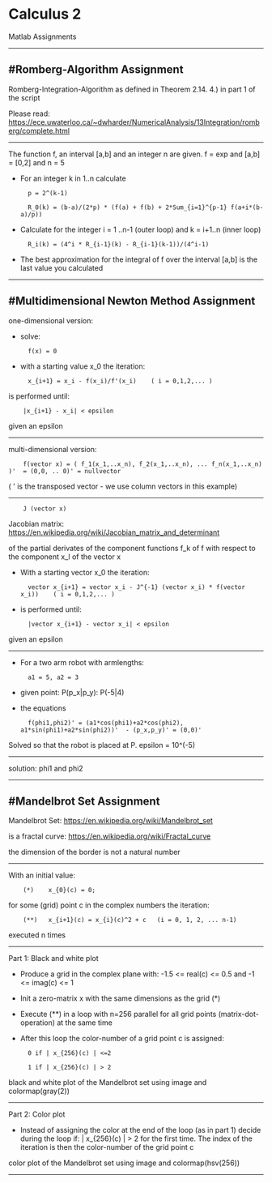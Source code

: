 # Calculus 2
Matlab Assignments

_________________________________________________________________________________________________________________________________________________________

#Romberg-Algorithm Assignment
-----------------------------
Romberg-Integration-Algorithm as defined in Theorem 2.14. 4.) in part 1 of the script

Please read: https://ece.uwaterloo.ca/~dwharder/NumericalAnalysis/13Integration/romberg/complete.html

------------

The function f, an interval [a,b] and an integer n are given. f = exp and [a,b] = [0,2] and n = 5

- For an integer k in 1..n calculate

        p = 2^(k-1)

        R_0(k) = (b-a)/(2*p) * (f(a) + f(b) + 2*Sum_{i=1}^{p-1} f(a+i*(b-a)/p))

- Calculate for the integer i = 1 ..n-1 (outer loop) and k = i+1..n  (inner loop)

        R_i(k) = (4^i * R_{i-1}(k) - R_{i-1}(k-1))/(4^i-1) 

- The best approximation for the integral of f over the interval [a,b] is the last value you calculated

_________________________________________________________________________________________________________________________________________________________

#Multidimensional Newton Method Assignment
-------------------------------------------
one-dimensional version:

- solve:
          
        f(x) = 0

- with a starting value x_0 the iteration: 

        x_{i+1} = x_i - f(x_i)/f'(x_i)    ( i = 0,1,2,... )

is performed until:

        |x_{i+1} - x_i| < epsilon

given an epsilon

------------

multi-dimensional version:

        f(vector x) = ( f_1(x_1,..x_n), f_2(x_1,..x_n), ... f_n(x_1,..x_n) )'  = (0,0, .. 0)' = nullvector

( ' is the transposed vector - we use column vectors in this example)

------------

        J (vector x)

Jacobian matrix: https://en.wikipedia.org/wiki/Jacobian_matrix_and_determinant 

of the partial derivates of the component functions f_k of f with respect to the component x_l of the vector x

- With a starting vector x_0 the iteration: 

        vector x_{i+1} = vector x_i - J^{-1} (vector x_i) * f(vector x_i))    ( i = 0,1,2,... )
        
- is performed until:

        |vector x_{i+1} - vector x_i| < epsilon
        
given an epsilon

------------

- For a two arm robot with armlengths:

        a1 = 5, a2 = 3  
       
- given point:
        P(p_x|p_y): P(-5|4) 

- the equations

        f(phi1,phi2)' = (a1*cos(phi1)+a2*cos(phi2), a1*sin(phi1)+a2*sin(phi2))'  - (p_x,p_y)' = (0,0)'

Solved so that the robot is placed at P.
epsilon = 10^(-5)

------------

solution:  phi1 and phi2

_________________________________________________________________________________________________________________________________________________________

#Mandelbrot Set Assignment
--------------------------
Mandelbrot Set: https://en.wikipedia.org/wiki/Mandelbrot_set

is a fractal curve: https://en.wikipedia.org/wiki/Fractal_curve

the dimension of the border is not a natural number

------------

With an initial value: 
      
        (*)    x_{0}(c) = 0;

for some (grid) point c in the complex numbers the iteration:
       
        (**)   x_{i+1}(c) = x_{i}(c)^2 + c   (i = 0, 1, 2, ... n-1)

executed n times

------------

Part 1: Black and white plot

- Produce a grid in the complex plane with: -1.5 <= real(c) <= 0.5  and -1 <= imag(c) <= 1
-  Init a zero-matrix x with the same dimensions as the grid (*)
- Execute (**) in a loop with n=256 parallel for all grid points (matrix-dot-operation) at the same time
- After this loop the color-number of a grid point c is assigned: 
        
        0 if | x_{256}(c) | <=2
        
        1 if | x_{256}(c) | > 2

black and white plot of the Mandelbrot set using image and colormap(gray(2))

------------

Part 2: Color plot

- Instead of assigning the color at the end of the loop (as in part 1) decide during the loop if: | x_{256}(c) | > 2
  for the first time. The index of the iteration is then the color-number of the grid point c

color plot of the Mandelbrot set using image and colormap(hsv(256))

_________________________________________________________________________________________________________________________________________________________
